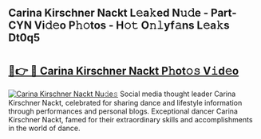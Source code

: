 ## Carina Kirschner Nackt L𝚎a𝚔ed N𝚞𝚍e - Part-CYN Vi𝚍𝚎o P𝚑𝚘tos - H𝚘𝚝 O𝚗𝚕yf𝚊ns L𝚎a𝚔s Dt0q5

# <h2><a href="http://kf0iqx.oniu.top/?m=Carina+Kirschner+Nackt">🔗👉 🔴 Carina Kirschner Nackt P𝚑ot𝚘𝚜 V𝚒d𝚎o</a></h2>

[![Carina Kirschner Nackt Nu𝚍e𝚜](https://i.imgur.com/0qMVB7G.gif)](http://kf0iqx.oniu.top/?m=Carina+Kirschner+Nackt)
Social media thought leader Carina Kirschner Nackt, celebrated for sharing dance and lifestyle information through performances and personal blogs. Exceptional dancer Carina Kirschner Nackt, famed for their extraordinary skills and accomplishments in the world of dance.  
